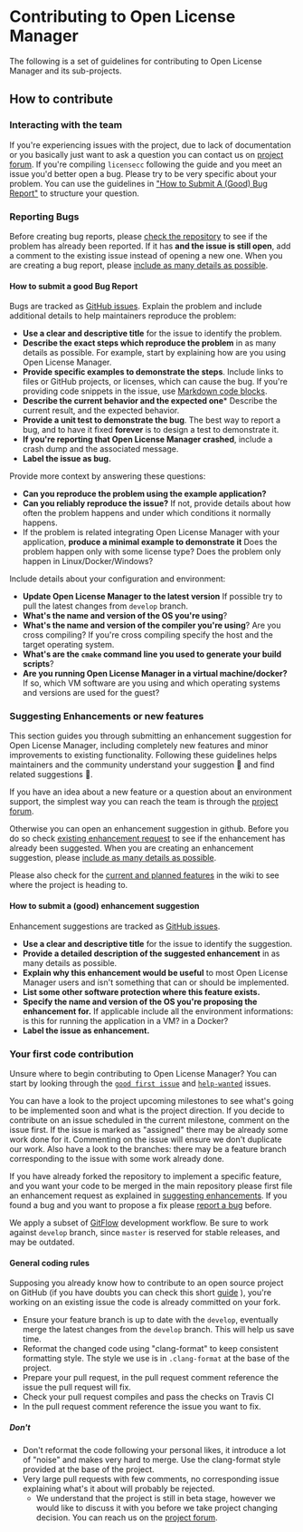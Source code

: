 Contributing to Open License Manager
==========

The following is a set of guidelines for contributing to Open License Manager and its sub-projects. 

## How to contribute

### Interacting with the team 

If you're experiencing issues with the project, due to lack of documentation or you basically just want to ask a question you can contact us on [project forum](https://groups.google.com/forum/#!forum/licensecc). If you're compiling `licensecc` following the guide and you meet an issue you'd better open a bug. Please try to be very specific about your problem. You can use the guidelines in ["How to Submit A (Good) Bug Report"](#how-to-submit-a-good-bug-report) to structure your question. 

### Reporting Bugs

Before creating bug reports, please [check the repository](https://github.com/open-license-manager/open-license-manager/issues) to see if the problem has already been reported. If it has **and the issue is still open**, add a comment to the existing issue instead of opening a new one. When you are creating a bug report, please [include as many details as possible](#how-to-submit-a-good-bug-report). 

#### How to submit a good Bug Report

Bugs are tracked as [GitHub issues](https://guides.github.com/features/issues/). Explain the problem and include additional details to help maintainers reproduce the problem:

-   **Use a clear and descriptive title** for the issue to identify the problem.
-   **Describe the exact steps which reproduce the problem** in as many details as possible. For example, start by explaining how are you using Open License Manager.  
-   **Provide specific examples to demonstrate the steps**. Include links to files or GitHub projects, or licenses, which can cause the bug. If you're providing code snippets in the issue, use [Markdown code blocks](https://help.github.com/articles/markdown-basics/#multiple-lines). 
-   **Describe the current behavior and the expected one*** Describe the current result, and the expected behavior.
-   **Provide a unit test to demonstrate the bug**. The best way to report a bug, and to have it fixed **forever** is to design a test to demonstrate it. 
-   **If you're reporting that Open License Manager crashed**, include a crash dump and the associated message. 
-   **Label the issue as bug.**

Provide more context by answering these questions:

-   **Can you reproduce the problem using the example application?**
-   **Can you reliably reproduce the issue?** If not, provide details about how often the problem happens and under which conditions it normally happens.
-   If the problem is related integrating Open License Manager with your application, **produce a minimal example to demonstrate it** Does the problem happen only with some license type? Does the problem only happen in Linux/Docker/Windows?

Include details about your configuration and environment:

-   **Update Open License Manager to the latest version** If possible try to pull the latest changes from `develop` branch.
-   **What's the name and version of the OS you're using**?
-   **What's the name and version of the compiler you're using**? Are you cross compiling? If you're cross compiling specify the host and the target operating system.
-   **What's are the `cmake` command line you used to generate your build scripts**? 
-   **Are you running Open License Manager in a virtual machine/docker?** If so, which VM software are you using and which operating systems and versions are used for the guest?

### Suggesting Enhancements or new features

This section guides you through submitting an enhancement suggestion for Open License Manager, including completely new features and minor improvements to existing functionality. Following these guidelines helps maintainers and the community understand your suggestion :pencil: and find related suggestions :mag_right:.

If you have an idea about a new feature or a question about an environment support, the simplest way you can reach the team is through the [project forum](https://groups.google.com/forum/#!forum/licensecc).

Otherwise you can open an enhancement suggestion in github. Before you do so check [existing enhancement request](https://github.com/open-license-manager/open-license-manager/issues?utf8=%E2%9C%93&q=is%3Aissue+label%3Aenhancement) to see if the enhancement has already been suggested. When you are creating an enhancement suggestion, please [include as many details as possible](#how-to-submit-a-good-enhancement-suggestion). 

Please also check for the [current and planned features](https://github.com/open-license-manager/open-license-manager/wiki/features) in the wiki to see where the project is heading to.

#### How to submit a (good) enhancement suggestion

Enhancement suggestions are tracked as [GitHub issues](https://guides.github.com/features/issues/). 

-   **Use a clear and descriptive title** for the issue to identify the suggestion.
-   **Provide a detailed description of the suggested enhancement** in as many details as possible.
-   **Explain why this enhancement would be useful** to most Open License Manager users and isn't something that can or should be implemented.
-   **List some other software protection where this feature exists.**
-   **Specify the name and version of the OS you're proposing the enhancement for.** If applicable include all the environment informations: is this for running the application in a VM? in a Docker?
-   **Label the issue as enhancement.**

### Your first code contribution

Unsure where to begin contributing to Open License Manager? You can start by looking through the [`good first issue`](https://github.com/open-license-manager/open-license-manager/issues?utf8=%E2%9C%93&q=is%3Aissue+is%3Aopen+label%3A%22good+first+issue%22) and [`help-wanted`](https://github.com/open-license-manager/open-license-manager/issues?q=is%3Aissue+is%3Aopen+label%3A%22help+wanted%22) issues. 

You can have a look to the project upcoming milestones to see what's going to be implemented soon and what is the project direction. If you decide to contribute on an issue scheduled in the current milestone, comment on the issue first. If the issue is marked as "assigned" there may be already some work done for it. Commenting on the issue will ensure we don't duplicate our work. Also have a look to the branches:  there may be a feature branch corresponding to the issue with some work already done.   

If you have already forked the repository to implement a specific feature, and you want your code to be merged in the main repository please first file an enhancement request as explained in [suggesting enhancements](#suggesting-enhancements-or-new-features). If you found a bug and you want to propose a fix please [report a bug](#reporting-bugs) before.

We apply a subset of [GitFlow](https://nvie.com/posts/a-successful-git-branching-model) development workflow. Be sure to work against `develop` branch, since `master` is reserved for stable releases, and may be outdated.
 
#### General coding rules

Supposing you already know how to contribute to an open source project on GitHub (if you have doubts you can check this short [guide](https://git-scm.com/book/en/v2/GitHub-Contributing-to-a-Project) ), you're working on an existing issue the code is already committed on your fork.

-   Ensure your feature branch is up to date with the `develop`, eventually merge the latest changes from the `develop` branch. This will help us save time.
-   Reformat the changed code using "clang-format" to keep consistent formatting style. The style we use is in `.clang-format` at the base of the project.
-   Prepare your pull request, in the pull request comment reference the issue the pull request will fix.
-   Check your pull request compiles and pass the checks on Travis CI
-   In the pull request comment reference the issue you want to fix.

##### Don't
-   Don't reformat the code following your personal likes, it introduce a lot of "noise" and makes very hard to merge. Use the clang-format style provided at the base of the project.
-   Very large pull requests with few comments, no corresponding issue explaining what's it about will probably be rejected.
    -  We understand that the project is still in beta stage, however we would like to discuss it with you before we take project changing decision. You can reach us on the [project forum](https://groups.google.com/forum/#!forum/licensecc). 
    
